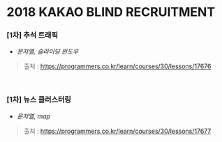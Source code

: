 # 2018 KAKAO BLIND RECRUITMENT

### [1차] 추석 트래픽
* *문자열, 슬라이딩 윈도우*  
> 출처 : https://programmers.co.kr/learn/courses/30/lessons/17676

<br>

### [1차] 뉴스 클러스터링
* *문자열, map*  
> 출처 : https://programmers.co.kr/learn/courses/30/lessons/17677

<br>
